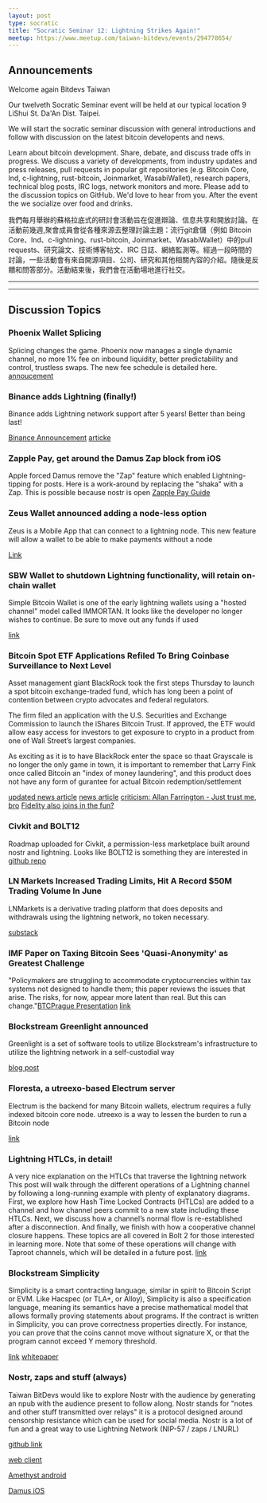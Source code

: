 ```yaml
---
layout: post
type: socratic
title: "Socratic Seminar 12: Lightning Strikes Again!"
meetup: https://www.meetup.com/taiwan-bitdevs/events/294778654/
---
```


## Announcements
Welcome again Bitdevs Taiwan

Our twelveth Socratic Seminar event will be held at our typical location 9 LiShui St. Da'An Dist. Taipei.

We will start the socratic seminar discussion with general introductions and follow with discussion on the latest bitcoin developents and news.

Learn about bitcoin development. Share, debate, and discuss trade offs in progress. We discuss a variety of developments, from industry updates and press releases, pull requests in popular git repositories (e.g. Bitcoin Core, lnd, c-lightning, rust-bitcoin, Joinmarket, WasabiWallet), research papers, technical blog posts, IRC logs, network monitors and more. Please add to the discussion topics on GitHub. We'd love to hear from you. After the event the we socialize over food and drinks. 

我們每月舉辦的蘇格拉底式的研討會活動旨在促進辯論、信息共享和開放討論。在活動前幾週,聚會成員會從各種來源去整理討論主題：流行git倉儲（例如 Bitcoin Core、lnd、c-lightning、rust-bitcoin, Joinmarket、WasabiWallet）中的pull requests、研究論文、技術博客帖文、IRC 日誌、網絡監測等。經過一段時間的討論，一些活動會有來自開源項目、公司、研究和其他相關內容的介紹。隨後是反饋和問答部分。活動結束後，我們會在活動場地進行社交。

---
---

## Discussion Topics

### Phoenix Wallet Splicing

Splicing changes the game. Phoenix now manages a single dynamic channel, no more 1% fee on inbound liquidity, better predictability and control, trustless swaps. The new fee schedule is detailed here.
[annoucement]([https://acinq.co/blog/phoenix-splicing-update])

### Binance adds Lightning (finally!)

Binance adds Lightning network support after 5 years! Better than being last!

[Binance Announcement](https://www.binance.com/en/support/announcement/binance-completes-integration-of-bitcoin-btc-on-lightning-network-opens-deposits-and-withdrawals-eefbfae2c0ae472d9e1e36f1a30bf340?ref=AZTKZ9XS)
[articke](https://www.nobsbitcoin.com/binance-completed-integration-of-the-lightning-network/)

### Zapple Pay, get around the Damus Zap block from iOS

Apple forced Damus remove the "Zap" feature which enabled Lightning-tipping for posts.  Here is a work-around by replacing the "shaka" with a Zap.  This is possible because nostr is open
[Zapple Pay Guide](https://habla.news/tony/zapplepay)

### Zeus Wallet announced adding a node-less option

Zeus is a Mobile App that can connect to a lightning node. This new feature will allow a wallet to be able to make payments without a node


[Link](https://primal.net/thread/note1pxpd0vedg90xsylsxgcx72ajjp975stgxddy5hfhl28jngua2ulstg7aja?ref=nobsbitcoin.com)

### SBW Wallet to shutdown Lightning functionality, will retain on-chain wallet

Simple Bitcoin Wallet is one of the early lightning wallets using a "hosted channel" model called IMMORTAN.  It looks like the developer no longer wishes to continue. Be sure to move out any funds if used

[link](https://twitter.com/SimpleBtcWallet/status/1680801928295456769?s=20)

### Bitcoin Spot ETF Applications Refiled To Bring Coinbase Surveillance to Next Level

Asset management giant BlackRock took the first steps Thursday to launch a spot bitcoin exchange-traded fund, which has long been a point of contention between crypto advocates and federal regulators.

The firm filed an application with the U.S. Securities and Exchange Commission to launch the iShares Bitcoin Trust. If approved, the ETF would allow easy access for investors to get exposure to crypto in a product from one of Wall Street’s largest companies.

As exciting as it is to have BlackRock enter the space so thaat Grayscale is no longer the only game in town, it is important to remember that Larry Fink once called Bitcoin an "index of money laundering", and this product does not have any form of gurantee for actual Bitcoin redemption/settlement

[updated news article](https://www.nobsbitcoin.com/spot-etf-coinbase-surveillance-agreement/)
[news article](https://www.cnbc.com/2023/06/15/blackrock-files-for-spot-bitcoin-etf-with-coinbase-as-a-crypto-custodian.html)
[criticism: Allan Farrington - Just trust me, bro](https://allenfarrington.medium.com/trust-me-bro-fb5a25964634)
[Fidelity also joins in the fun?](https://twitter.com/BitcoinMagazine/status/1670762619677085697)

### Civkit and BOLT12

Roadmap uploaded for Civkit, a permission-less marketplace built around nostr and lightning.  Looks like BOLT12 is something they are interested in
[github repo](https://github.com/civkit/documentation/blob/main/roadmap.md)

### LN Markets Increased Trading Limits, Hit A Record $50M Trading Volume In June

LNMarkets is a derivative trading platform that does deposits and withdrawals using the lightning network, no token necessary.

[substack](https://lnmarkets.substack.com/p/63-roy-sheinfeld-lnm-fam-and-lightning)

### IMF Paper on Taxing Bitcoin Sees 'Quasi-Anonymity' as Greatest Challenge

"Policymakers are struggling to accommodate cryptocurrencies within tax systems not designed to handle them; this paper reviews the issues that arise. The risks, for now, appear more latent than real. But this can change."[BTCPrague Presentation](https://www.youtube.com/watch?v=596InlNtfD0)
[link](https://www.nobsbitcoin.com/imf-paper-on-taxing-cryptocurrencies/)

### Blockstream Greenlight announced

Greenlight is a set of software tools to utilize Blockstream's infrastructure to utilize the lightning network in a self-custodial way

[blog post](https://blog.blockstream.com/greenlight-by-blockstream-scalable-non-custodial-lightning-infrastructure-now-open-to-developers/)

### Floresta, a utreexo-based Electrum server

Electrum is the backend for many Bitcoin wallets, electrum requires a fully indexed bitcoin core node. utreexo is a way to lessen the burden to run a Bitcoin node

[link](https://medium.com/vinteum-org/introducing-floresta-an-utreexo-powered-electrum-server-implementation-60feba8e179d)

### Lightning HTLCs, in detail!

A very nice explanation on the HTLCs that traverse the lightning network
This post will walk through the different operations of a Lightning channel by following a long-running example with plenty of explanatory diagrams. First, we explore how Hash Time Locked Contracts (HTLCs) are added to a channel and how channel peers commit to a new state including these HTLCs. Next, we discuss how a channel’s normal flow is re-established after a disconnection. And finally, we finish with how a cooperative channel closure happens. These topics are all covered in Bolt 2 for those interested in learning more. Note that some of these operations will change with Taproot channels, which will be detailed in a future post.
[link](https://lightning.engineering/posts/2023-06-28-channel-normal-op/?ref=nobsbitcoin.com)

### Blockstream Simplicity

Simplicity is a smart contracting language, similar in spirit to Bitcoin Script or EVM. Like Hacspec (or TLA+, or Alloy), Simplicity is also a specification language, meaning its semantics have a precise mathematical model that allows formally proving statements about programs. If the contract is written in Simplicity, you can prove correctness properties directly. For instance, you can prove that the coins cannot move without signature X, or that the program cannot exceed Y memory threshold.

[link](https://blog.blockstream.com/building-blocks-of-simplicity-values-and-types)
[whitepaper](https://blockstream.com/simplicity.pdf?ref=blog.blockstream.com)

### Nostr, zaps and stuff (always)

Taiwan BitDevs would like to explore Nostr with the audience by generating an npub with the audience present to follow along.
Nostr stands for "notes and other stuff transmitted over relays" it is a protocol designed around censorship resistance which can be used for social media. Nostr is a lot of fun and a great way to use Lightning Network (NIP-57 / zaps / LNURL)

[github link](https://github.com/nostr-protocol/nostr)

[web client](https://snort.social)

[Amethyst android](https://play.google.com/store/apps/details?id=com.vitorpamplona.amethyst&hl=en&gl=US)

[Damus iOS](https://apps.apple.com/ca/app/damus/id1628663131)
